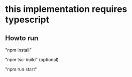 # this implementation requires typescript
## Howto run
"npm install"

"npm tsc-build" (optional)

"npm run start"
